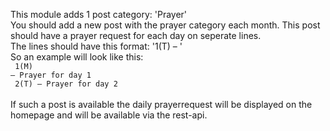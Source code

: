 This module adds 1 post category: 'Prayer'<br>
You should add a new post with the prayer category each month.
This post should have a prayer request for each day on seperate lines.<br>
The lines should have this format: '1(T) – '<br>
So an example will look like this:<br>
<code>
    1(M) – Prayer for day 1<br>
    2(T) – Prayer for day 2
</code>
<br>
<br>
If such a post is available the daily prayerrequest will be displayed on the homepage and will be available via the rest-api.<br>
